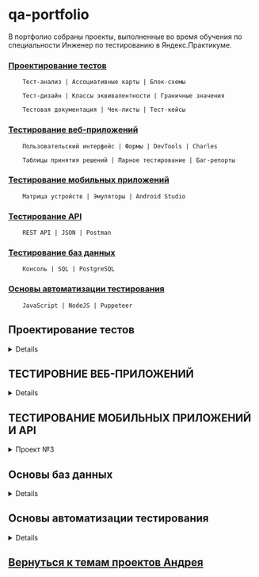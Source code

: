 # <a name="head" />qa-portfolio

В портфолио собраны проекты, выполненные во время обучения по специальности Инженер по тестированию в Яндекс.Практикуме.

### [Проектирование тестов](#test-design)<br>

        Тест-анализ | Ассоциативные карты | Блок-схемы

        Тест-дизайн | Классы эквивалентности | Граничные значения
        
        Тестовая документация | Чек-листы | Тест-кейсы

### [Тестирование веб-приложений](#test-web)<br>

        Пользовательский интерфейс | Формы | DevTools | Charles
        
        Таблицы принятия решений | Парное тестирование | Баг-репорты

### [Тестирование мобильных приложений](#test-api)<br>

        Матрица устройств | Эмуляторы | Android Studio

### [Тестирование API](#test-api)<br>

        REST API | JSON | Postman

### [Тестирование баз данных  ](#test-bd)<br>

        Консоль | SQL | PostgreSQL

        
### [Основы автоматизации тестирования ](#test-avto)<br>

        JavaScript | NodeJS | Puppeteer
        
## <a name="test-design" />Проектирование тестов
<details>
<summary>Проект №1</summary>
Зданаие 1 

Тест-анализ: диаграмма связей
Сначала нужно провести тест-анализ. Изучи требования к Яндекс Маршрутам, структурируй всю информацию и представь её в графическом виде — в формате mindmap. Так ты поймёшь, все ли требования на месте и нет ли в них серых зон. 
<details>
<summary>Требования к сервису Яндекс.Маршруты</summary>
 https://docs.google.com/document/d/1QfoY3LzfQUWdg8WC0XpjA49EyKZBbLCcsKteGutfQaM/edit?usp=sharing
</details>

Решение 1

Ассоциативная карта

https://drive.google.com/file/d/1ZEqVmh9R3b15l7QqtCOczf1H2LLw6Wv_/view?usp=sharing

Задание 2

Тест-дизайн: классы эквивалентности
Настало время тест-дизайна. Подготовить классы эквивалентности и тестовые значения для полей «Время начала поездки», «Откуда» и «Куда».

Решение 2

1 лист в таблице


https://docs.google.com/spreadsheets/d/18092eiIfdvr_nGDBCNHG1hYMR94TtexubJqN4vzytbE/edit#gid=1058266973

Задание 3

Повторный тест-анализ: блок-схема
Выбери только один вид транспорта для тестирования: собственный автомобиль, каршеринг или такси. Подготовь для него блок-схему по заданию ниже. Остальные виды транспорта Саша возьмёт на себя.

<details>
<summary>Подробности</summary>
Блок-схема должна иллюстрировать, как скорость собственного автомобиля, или каршеринга, или такси зависит от времени суток. Например, в интервале с 00:01 до 08:00 скорость такси — 50 км/ч, в следующем интервале — 35 км/ч.
  
Чтобы узнать интервалы и значения скорости, проведи повторный тест-анализ. То есть проанализируй те пункты требований, в которых описана логика расчёта времени и стоимости поездки только на выбранном транспорте. Например, вот одна из возможных таблиц — для такси:

![Интерфейс](https://code.s3.yandex.net/qa/schemes/Sprint_4_2.png)



Из элементов в шаблоне собери блок-схему. Чтобы открыть шаблон, используй сервис draw.io. Блок-схему сохрани в формате изображения и прикрепи в шаблон в Google Docs.
</details>

Решение 3


![Интерфейс](https://sun9-52.userapi.com/impg/jxyWgFAk_r0XrsVNh9JROFgIjeUsWsXnfJSD-A/kfaq91rRlCE.jpg?size=648x710&quality=96&sign=8efadd8d78df041c8faf08fcb0826f06&type=album)

Задание 4

Тест-дизайн: классы эквивалентности

Повторный тест-анализ проведен! Теперь тебе предстоит выделить классы эквивалентности для расстояния и времени начала движения. Продолжай работать с тем же видом транспорта, который выбран в предыдущем задании.

Решение 4

2 лист в таблице

https://docs.google.com/spreadsheets/d/18092eiIfdvr_nGDBCNHG1hYMR94TtexubJqN4vzytbE/edit#gid=1058266973

Задание 5 

Тест-дизайн: тест-кейсы

Если у тебя уже есть тестовые значения из предыдущего задания, то можно приступать к тест-кейсам. Продолжай работать с тем же видом транспорта.

Решение 5

3 лист в таблице

https://docs.google.com/spreadsheets/d/18092eiIfdvr_nGDBCNHG1hYMR94TtexubJqN4vzytbE/edit#gid=1058266973

</details>

## <a name="test-web" />ТЕСТИРОВНИЕ ВЕБ-ПРИЛОЖЕНИЙ

<details>
<summary>Проект №2</summary>

Проект 2-го спринта: задание



### Часть 1

<details>
<summary>Описание 1 части</summary>


Текущая версия Яндекс.Маршрутов сильно отличается от версии из первого спринта. Например, теперь в приложении можно заказать каршеринг. В первой части проекта тебе предстоит протестировать эту функциональность в двух окружениях:

Яндекс.Браузер, разрешение экрана 800x600;

Firefox, разрешение экрана 1920x1080.

Проанализируй макеты и требования к каршерингу. Если требования и макеты не сходятся — ориентируйся на требования.

<details>
<summary>макеты</summary>
 https://www.figma.com/file/42mNwme0cBfZwNZUIcN1mh/%D0%AF%D0%BD%D0%B4%D0%B5%D0%BA%D1%81.%D0%9C%D0%B0%D1%80%D1%88%D1%80%D1%83%D1%82%D1%8B?type=design&node-id=2-18586&mode=design
</details>

<details>
<summary>требования</summary>
https://praktikum.notion.site/07f02ccc272e494db6501def032e9258
</details>

Изучи приложение на тестовом стенде

1 Подготовь тестовую документацию, чтобы проверить вёрстку формы бронирования и навигационной карты.

![Интерфейс](https://sun9-49.userapi.com/impg/rvTHs9ryL_XxS2VahajGMNh_BThCJqk2s5Bd_Q/e7wImL70Hl0.jpg?size=2560x1348&quality=96&sign=dc4097141dbd118c36ff06df8f28650d&type=album)

Чтобы это сделать:

Внимательно изучи макеты каршеринга в Figma — вкладка «Marshruti car sharing».

Обрати внимание на блок «Требования к заказу». В макетах изображен не каршеринг, а такси: это вкладка «Marshruti taxi» → UI kit. Но принцип работы везде одинаковый. Отличаются только тарифы и текст.

Подробнее о работе панели «Требования к заказу» в каршеринге можно прочитать в текстовых требованиях.

Составь чек-лист, по которому будешь тестировать вёрстку формы бронирования и элементов на навигационной карте: это иконки автомобилей и действия с ними..

Выбери только один тариф. Например, «Роскошный».

Обращай внимание на орфографию, расположение элементов, их внешний вид — в том числе на навигационной карте, которая находится в центральной части интерфейса.

Не забудь про всплывающие окна: «Машина забронирована», «Вы уверены, что хотите отменить поездку?», «Поездка отменена».

Валидацию полей, а также вёрстку окон «Добавление прав», «Способ оплаты», «Добавление карты» тестировать не нужно.

Помести чек-лист на первую вкладку таблицы — «Часть 1. Чек-лист на вёрстку».

2. Подготовь тестовую документацию, чтобы проверить логику работы.
   
Проанализируй требования к функциональности каршеринга.

Составь чек-лист, по которому будешь проверять функциональность окон «Способ оплаты» и «Добавление карты». Здесь пригодятся соответствующие пункты требований: «Поле “Способ оплаты”» и «Окно “Добавление карты”».

Когда будешь составлять чек-лист, используй технику разбиения на классы эквивалентности и выделения граничных значений.

Не забудь про позитивные и негативные проверки.

Подготовь тест-кейсы:

На логику работы кнопки «Забронировать» — см. пункт требований «Кнопка “Забронировать”».

На логику функциональности бронирования — см. пункт требований «Бронь машины».

Не забудь про позитивные и негативные проверки.

Заполни соответствующие вкладки таблицы:

«Часть 1. Чек-лист «Способ оплаты» и «Добавление карты».

«Часть 1. Тест-кейсы на кнопку «Забронировать».

«Часть 1. Тест-кейсы на логику функциональности бронирования».

Обрати внимание: 

На кнопке «Забронировать» указаны расстояние и время в пути. Например: «Маршрут составит 3 км и займёт 4 мин». Тебе не нужно проверять, правильно ли рассчитаны эти данные.

Таймер, который отсчитывает время бесплатного ожидания, тестировать также не нужно.

4. Протестируй приложение и заведи баг-репорты

Протестируй функциональность каршеринга по чек-листам и тест-кейсам, которые тебе удалось спроектировать ранее. Времени на проверку осталось мало, поэтому используй только две конфигурации окружения:

Яндекс.Браузер при разрешении экрана 800x600;

Firefox при разрешении экрана 1920x1080.

Тестирование вёрстки нужно провести в обоих окружениях. Логику приложения достаточно проверить в одном окружении.

Когда будешь тестировать, отмечай результаты выполнения проверок: PASSED, FAILED или SKIPPED (англ. «пропущен»). Если тест со статусом FAILED —заведи баг-репорты в YouTrack. Не забудь вписать ID в соответствующую таблицу результатов. 

Обрати внимание: 

В требованиях сказано, что после заполнения поля «Добавить права» включается таймер на 30 секунд. В текущей реализации его нет. Разработчики специально передали тестовый стенд: так тебе не придётся ждать каждый раз, когда выполняешь проверку.

</details>

### Часть 2

<details>
<summary>Описание 2 части</summary>

Частные авиаперевозки развиваются быстро, и нужно успеть занять нишу. Поэтому в Яндекс.Маршруты добавили новый вид транспорта — аэротакси.

Тебе предстоит протестировать эту функциональность в Яндекс.Браузере.

Постановка задачи

Чтобы ускорить разработку, фронтенд и бэкенд для аэротакси делали одновременно: фронтенд уже готов, а бэкенд задерживается. 

Твоя задача — протестировать реализацию на фронтенде, не дожидаясь бэкенда. Для этого придётся поработать в Charles.

Изучи требования к новой фиче.

Изучи чек-лист на последней вкладке шаблона: «Часть 2. Чек-лист на Аэротакси».

Запусти Яндекс Маршруты и подмени ответы от бэкенда, чтобы отобразить новый тип транспорта. В интерфейсе должны появиться стоимость и время поездки.

На базе изменённых ответов создай автоматический ответ — так удобнее тестировать приложение.

Когда настроишь все автоматические ответы, протестируй новую функциональность по готовому чек-листу из шаблона выше.

Если нужно — заведи баг-репорты в Трекере.

Не забудь про распространённые ошибки в Charles.

Оформи задание: создай папку в Google Drive или Яндекс Диске. Помести туда следующие скриншоты:

Оригинальный ответ с видами транспорта из DevTools или Charles.

Изменённый ответ с видами транспорта из Charles.

Окно с настройками автоматического ответа по видам транспорта из Charles.

Оригинальный ответ с расчётом стоимости и длительности поездки из DevTools или Charles.

Изменённый ответ с расчётом стоимости и длительности поездки из Charles.

Окно с настройками автоматического ответа по расчёту стоимости и длительности поездки из Charles.

</details>

### Решение 2 проекта

https://docs.google.com/spreadsheets/d/1npPsju-U-WiTTV18z8oS_nJW7WkSjoBVRJklZ0nQnQw/edit#gid=899462569

</details>

## <a name="test-api" />ТЕСТИРОВАНИЕ МОБИЛЬНЫХ ПРИЛОЖЕНИЙ И API

<details>
<summary>Проект №3</summary>

<details>
<summary>Требования</summary>
  
  Яндекс.Метро — сервис, который позволяет ориентироваться в метро с помощью мобильного устройства. 
  
  В приложении есть схема метро, которая помогает построить маршрут и оценить время в пути; в приложении появляются актуальные уведомления о работе станций метро и изменениях графика работы. 
1. Список маршрутов
   
1.1. В карточке маршрута отображается:

информация маршрута — логотипы метро и номера линий метро, также сохраняется последовательность пересадок (если есть); 

количество пересадок (если есть); 

временной интервал маршрута — время в пути, время отправления и прибытия; 

кнопка «Закрыть»;  

кнопка «Детали маршрута»; 

поля «Откуда» (начальный пункт) и «Куда» (пункт назначения) (поля должны валидироваться). 

 ![2](https://sun9-46.userapi.com/impg/go8110FW4iUSTc4fF9KlTvJJJRj4AHy--zKVPg/x_aSFoixEyc.jpg?size=1400x571&quality=96&sign=3a8c2a7aabc2892d47e1e2e95ef956a8&type=album)

 1.2. Сброс маршрута 
 
Закрыть маршрут можно только тапом на крестик в карточке маршрута. При закрытии маршрута в поле ввода «Откуда» сохраняется начальная станция из последнего маршрута. Поле ввода «Куда» и маршрут на схеме сбрасывается, выделение станций пропадает (кроме начальной станции).

Если текущее время превышает время окончания маршрута, то временной интервал маршрута обновляется.

2. Выбор станции
   
2.1. Станцию можно выбрать несколькими способами:

тапом на схеме;

по иконке i из разных карточек маршрута. Если из поиска выбрать станцию тапом на i и закрыть карточку станции, должен происходить возврат на экран поиска;

![3](https://sun9-77.userapi.com/impg/_gfJqpWUZrlSG-HN3I6yUNvbcwzUXzCzZs9kZQ/TW_BzpEMZLo.jpg?size=1400x573&quality=96&sign=0b348e075b8c196a2bf4261e133e2c7f&type=album)

найти в поиске и нажать на станцию.

2.2. Если станция выбрана, всегда выполняются следующие действия:

Точка станции на схеме уменьшается.

На точке станции появляется пин цвета линии или специальный пин для закрытой станции.

![](https://sun9-58.userapi.com/impg/9i9MnIAWIQ68T65Jj48ZWZO_SENQG5rD9U_MXg/UDidE7iNW4Y.jpg?size=1400x268&quality=96&sign=e10a50737fd6da7a2ad44fbb2953ef43&type=album)

Выбранная станция сохраняется в истории: при нажатии на поле «Откуда» или «Куда» раскрывается список, содержащий станции, которые пользователь выбирал ранее. Список должен сохраниться и в новой версии приложения.

Шрифт названия станции становится bold.

3. Детали маршрута

3.1. Переход к карточке маршрута

Детали маршрута открываются двумя способами:

по тапу на кнопку Деталей маршрута в карточке маршрута;

по свайпу списка маршрутов вверх (только для смартфонов в портретной ориентации).

3.2. Отображение

В карточке маршрута отображается:

Временной интервал маршрута:

время в пути;

время отправления;

время прибытия;

отрезки пересадок между участками маршрута.

Кнопка «Закрыть»

Участки маршрута, разделённые сообщениями о пересадке

Сообщение об удобных вагонах для посадки

Картинка с указанием удобных вагонов

Станции прибытия и отправления

Пересадочные станции

Промежуточные станции (если на участке больше одной промежуточной станции, отображаются свёрнутым списком)

Рядом с каждой станцией, кроме промежуточных, отображается кнопка i для перехода в карточку станции


Станция, расположенная в начале каждого участка, содержит название, номер линии и иконку сервиса

Для каждой станции может отображаться событие

При смене ориентации с портретной на ландшафтную детали маршрута отображаются в левой части экрана

3.3. Закрытие карточки маршрута

Закрыть карточку маршрута можно также двумя способами:

по тапу на кнопку «Закрыть»;

свайпом вниз.

При закрытии деталей остаётся открытым список маршрутов, положение списка сохраняется, построенный маршрут не сбрасывается.

4. Уведомление об ошибке:

При отсутствии интернет-соединения появляется уведомление об ошибке.

5. Логика для альбомной ориентации

Карточки маршрута и станции и поля поиска отображаются в левой части экрана.

Карточки маршрута и станции открываются на всю высоту экрана.

Карточки станции закрываются при взаимодействии со схемой.

Маршруты отображаются в списке в левой части экрана.

Баннер на маршруте отображается сверху списка маршрута, если доступно достаточно места.

При смене ориентации экрана масштаб построенного маршрута не должен увеличиться или уменьшиться.

Список маршрутов не сворачивается при тапе на ячейку маршрута. Выбранный маршрут выделяется.

При построении маршрута маршрут вписывается в свободную область справа.

При тапе на станцию на схеме (с и без маршрута) происходит минимальный подскролл схемы, чтобы вместить пин.

При выборе станции по иконке i происходит минимальный подскролл схемы, чтобы вместить пин.

Карточки маршрута, станции и настроек сохраняют своё положение при переходе из портретной ориентации в ландшафтную (и обратно): свёрнутые остаются свёрнутыми, открытые — открытыми, среднее положение переходит в среднее.

Карточка Настроек открывается по центру экрана на некоторых девайсах (iPad и некоторые iPhone).

6. Лонг-тап по станции

При нажатии на станцию при помощи лонг-тапа открывается карточка станции с кнопками «Отсюда»/«Сюда».

![](https://sun9-79.userapi.com/impg/RA_VYs1fFvSkwQdWjvz7jDIRSLuSeFELp1MUSg/BdUdM8dKLus.jpg?size=693x807&quality=96&sign=3696d755e0affd1dfca9af9cc344532d&c_uniq_tag=A6oBN7-w807VC1junmVkte0ai2u8Goh9N3CzwYqPlVg&type=album)

Схема не должна смещаться вверх/вниз/влево/вправо при лонгтапе по станции.

7. Скролл схемы при помощи лонг-тапа

Чтобы воспроизвести скролл схемы при помощи лонгтапа — сделай лонгтап по станции и, удерживая палец, переводи фокус на другие станции.

При скролле лонгтапом можно выбрать нужную станцию, при этом схема остаётся неподвижной.

При попадании на область клика точки станции или её названия, на точку ставится пин, точка станции уменьшается, название станции выделяется

жирным шрифтом, появляется карточка станции.

Пин на станции и выделение станции пропадает, когда она не попадает в зону клика.

При дальнейшем движении шапка карточки станции остаётся неподвижной, и в ней меняются названия станций и сервисов. При этом карточка станции сохраняет минимальное состояние.

Если движение заканчивается на пустой области, карточка станции закрывается.

</details>


<details>
<summary>Задание 3 проекта</summary>

Тебе предстоит протестировать мобильное приложение и API. Как и в прошлых спринтах, результаты заданий нужно поместить в гугл-док и прикрепить ссылку в тренажёр. Для обоих заданий пригодится шаблон.

Мобильное приложение

Команда сделала рефакторинг приложения под Android. Чтобы выпустить новую версию, нужно протестировать те части продукта, которых коснулись изменения. Тестовой документации ещё нет, поэтому её нужно написать. 

Постановка задачи

Проанализируй требования к мобильному приложению Яндекс.Метро из предыдущего урока.

Напиши чек-лист для тестирования мобильного приложения на часть требований, выделенных жирным шрифтом. При необходимости визуализируй требования через mindmap или блок-схемы. Визуализацию сдавать не нужно.

Протестируй мобильное приложение в эмуляторе с помощью Android Studio или на своём Android-устройстве и заведи баг-репорты в YouTrack. Не забудь, что у ревьюера должен быть доступ к твоему проекту. Инструкция есть в этом уроке. Скачай готовящуюся к релизу версию приложения тут.

Чтобы проверить, что обновление происходит корректно, скачай предыдущую версию тут. Вспомни, как правильно это сделать: нужно установить предыдущую версию приложения, а затем обновить её на новую.

В процессе тестирования отмечай результаты выполнения теста: PASSED или FAILED. Если тест со статусом FAILED, заведи баг-репорт в YouTrack и впиши ID в соответствующую таблицу результатов.


### API

Разработчики сделали новую функциональность в API Яндекс.Прилавка. Новую версию API передали тебе на тестирование. 

Изучи новую функциональность.

Работа с наборами: возможность добавлять продукты в набор — ручка POST /api/v1/kits/:id/products.

Работа с курьерами: возможность проверить, есть ли доставка курьерской службой «Привезём быстро» и сколько она стоит. Ручка POST /fast-delivery/v3.1.1/calculate-delivery.xml. 

Работа с корзиной:

возможность получить список продуктов, которые добавили в корзину. Ручка GET /api/v1/orders/:id;

возможность добавлять продукты в корзину. Ручка PUT /api/v1/orders/:id;

возможность удалять корзину. Ручка DELETE /api/v1/orders/:id.

Постановка задачи

Проанализируй требования к новой функциональности бэкенда Яндекс.Прилавка. Изучи документацию к API в Apidoc. 

<details>
<summary>Требования к бэкенду находятся здесь.</summary>
  https://praktikum.notion.site/8c91f759cb834ef2aa23db9d803a6373
</details>

Спроектируй тесты в виде чек-листа, чтобы покрыть функциональность, которую тебе передали на тестирование: она описана выше. Авторизацию проверять не нужно.

Чек-лист помести в гугл-таблицу. Создай копию шаблона и открой доступ на комментирование по ссылке.

Протестируй API через Postman и заведи баг-репорты в YouTrack, если это понадобится.

</details>

## Решение 3 проекта
<details>
<summary>Решение</summary>
https://docs.google.com/spreadsheets/d/132cixwfebR8Qr1eTbhfD4S2OFr9jp6SNqNu4vKOA7Jk/edit#gid=857523888
</details>
</details>

## <a name="test-bd" /> Основы баз данных

<details>
<summary>Проект №4</summary>


<details>
<summary>Задание 4 проекта</summary>
### Консоль
  
Задание 1
  
От разработчиков поступила задача: нужно выяснить, какие запросы шли с IP-адреса. IP-адрес состоит из четырёх чисел, они разделены точками. Тебе нужны адреса, которые начинаются с «233.201.».
  
Логи лежат на удалённом сервере по адресу logs/2019/12. День, когда случилась ошибка, неизвестен. 
  
Твоя задача — узнать, какие запросы были отправлены. 
  
В ответе приложи:
  
команду, которой тебе удалось получить нужные логи;
  
подходящие строки, например: 184.79.247.161 - - [30/12/2019:21:38:13 +0000] "PUT /alerts HTTP/1.1" 400 3557
  
Задание 2
  
В системе обнаружен баг. Он проявлялся 30.12.2019 и 31.12.2019 с 21:30:00 до 21:39:59. При этом появлялись ошибки с номерами 400 и 500. Твоя задача — сохранить в отдельный файл логи, которые были записаны в этот период.  
  
Затем эти логи надо разложить по отдельным файлам: логи с одинаковой ошибкой положи в один файл. Как это сделать:
  
В домашней директории на удалённом сервере создай директорию bug1.
  
Все запросы, которые произошли в указанный период, положи в файл main.txt в директорию bug1.
  
Внутри директории bug1 создай директорию events.
  
Внутри директории events создай файлы для ошибок с номерами 400 и 500. Назови эти файлы 400.txt и 500.txt соответственно. В них выдели логи с соответствующей ошибкой из файла main.txt.
  
В ответе приложи:
  
команды, которые создают директории bug1 и events;
  
команду, которой ты выбираешь запросы за указанный период. Это те запросы, которыми ты отбираешь логи в файл main.txt;
  
команды, которыми ты кладёшь логи в файлы 400.txt и 500.txt из main.txt;
  
тексты файлов 400.txt и 500.txt.

### База данных

Описание данных

База данных о поездках такси в Чикаго:

Таблица neighborhoods — информация о районах города:

neighborhood_id — код района;

name — название района.

Таблица cabs — информация о такси:

cab_id — идентификатор такси;

vehicle_id — уникальный идентификатор автомобиля;

company_name — компания, которой принадлежит автомобиль.

Таблица trips — информация о поездках:

trip_id — код поездки;

cab_id — идентификатор такси, на котором была совершена поездка;

start_ts — дата и время начала поездки (время округлено до часа);

end_ts — дата и время окончания поездки (время округлено до часа);

duration_seconds — длительность поездки в секундах;

distance_miles — дальность поездки в милях;

pickup_location_id — код района города, в котором была начата поездка;

dropoff_location_id — код района города, в котором завершилась поездка.

Таблица weather_records — информация о погоде:

record_id — код записи погодных наблюдений;

ts — дата и время наблюдения (время округлено до часа);

temperature — температура на момент наблюдения;

description — краткое описание погодных условий. Например, light rain или scattered clouds.

Схема таблиц

![](https://sun9-69.userapi.com/impg/i4zyzHNcNNkTNUCkxIjwrI7dNrGBCK4WJTNDYA/jT6QVdVhOvo.jpg?size=807x433&quality=96&sign=37bc5e8b2720d87530f246557c772740&c_uniq_tag=DKiqH8mZKredtVFYHF2Qmc7fLD3euCRdI3766Ji8RkE&type=album)

В базе данных нет прямой связи между таблицами trips и weather_records. Связать эти таблицы можно по времени начала поездки (trips.start_ts) и моменту погодных наблюдений (weather_records.ts). 

### Задание 1

У тебя есть база данных с поездками на такси. По плану на линию обслуживания должно было выйти 10550 автомобилей — эта цифра покрывает спрос пользователей. Команде поступило много жалоб: свободных автомобилей оказалось недостаточно. Сколько такси вышло на линии на самом деле? Информация о всех машинах на линии есть в таблице cabs.

Зайди на удалённый сервер.

Подключись к базе данных chicago_taxi, используй логин morty и пароль smith.

Посчитай, сколько всего автомобилей в таблице cabs. Учти, что один автомобиль может принадлежать разным компаниями.

В ответе приложи:

число автомобилей;

запрос, которым тебе удалось решить задачу.

### Задание 2

Посчитай количество автомобилей в каждой компании из таблицы cabs. Отсортируй значения по убыванию. Команда предполагает, что некоторые компании не вывели достаточно автомобилей на линию. 

Выведи те компании, в которых меньше 100 автомобилей. Поле с числом автомобилей назови cnt, поле с названием компании — company_name.

Чтобы решить задачу, примени оператор HAVING — аналог WHERE для агрегирующих функций. Изучи в документации, как работает оператор: 

(https://postgrespro.ru/docs/postgrespro/11/queries-table-expressions#QUERIES-GROUP)

В ответе приложи: 

список компаний с числом автомобилей меньше 100;

запрос, которым тебе удалось решить задачу.

Обрати внимание: в консоль выводится неполный список. Чтобы просмотреть его полностью, нажми Enter или используй стрелки на клавиатуре. 

### Задание 3

В приложении такси рассчитывается коэффициент стоимости поездки. Если погода хорошая, значение коэффициента равно 1. Если на улице дождь или шторм, коэффициент повышается до 2. У команды есть гипотеза, что в расчётах коэффициента ошибка. Чтобы проверить расчёт коэффициента, команде нужна выборка данных: разработчик может сверить коэффициент с данными в логах и исправить баг. Твоя задача — получить выборку.

Чтобы это сделать:

Получи описание погодных условий из таблицы weather_records для каждого часа.

Раздели все часы на две группы оператором CASE: Bad, если поле description содержит слова rain или storm; Good для всех остальных.

Полученное поле назови weather_conditions.

В результирующей таблице должно быть два поля — дата и час (ts) и weather_conditions.

Сделай выборку за период с 2017-11-05 00:00 по 2017-11-06 00:00.

В ответе приложи:

полученную таблицу с данными за указанный период;

запрос, которым удалось решить задачу.

### Задание 4

После обновления ПО таксопарки стали сообщать, что прибыль, которую они получают, не сходится с данными, которые отдаёт приложение. Разработка предполагает, что проблема может быть в данных о количестве поездок. 

Чтобы определить, есть ли баг, нужно получить выборку с количеством поездок каждого таксопарка за 15 и 16 ноября 2017 года. 

Выведи поле company_name. Поле с числом поездок назови trips_amount и выведи его.

Результаты, полученные в поле trips_amount, отсортируй по убыванию.

Подсказка: чтобы решить задачу, соедини таблицы cabs и trips. Примени агрегирующие функции с группировкой. Не забудь написать конструкцию с условием.

В ответе приложи:

полученную таблицу с данными за указанный период;

запрос, которым удалось решить задачу.

</details>

## Решение 4 проекта
<details>
<summary>Решение</summary>
https://docs.google.com/document/d/1XpbE9BDz_Pzr-DvjXGEvS9GZBf6Ug46h76BURjtTZew/edit
</details>
</details>

## <a name="test-avto" />Основы автоматизации тестирования

<details>
<summary>Проект №5</summary>

        
### Задание 1

Автоматизируй тест-кейс для Яндекс.Маршрутов. Найди нужные селекторы на стенде: <https://qa-routes.praktikum-services.ru/>

```
[CASE-1] Проверка названия вида транспорта в результате для такси

Шаги:
1. Ввести «Время начала поездки» — 08:00.
2. В поле «Откуда»: Усачева, 3.
3. В поле «Куда»: Комсомольский проспект, 18.
4. Выбрать режим «Свой».
5. Выбрать вид транспорта: такси.

ОР: Текст появившегося результата начинается со слова «Такси».
```

### Решение

Селекторы:

| Элемент  | Селектор  |
|:----------|:----------|
| Поле «Часы»    | #form-input-hour    |
| Поле «Минуты»    | #form-input-minute    |
| Поле «Откуда»    | #form-input-from    |
| Поле «Куда»    | #form-input-to    |
| Режим «Свой»    | #form-mode-custom    |
| Транспорт «Такси»    | #from-type-taxi    |
| Строка результата    | #result-time-price    |

Автотест:

```javascript
const puppeteer = require('puppeteer');

const URL_TEST = 'https://qa-routes.praktikum-services.ru/';

async function testTaxiResult() {
    console.log('Запуск браузера');
    const browser = await puppeteer.launch({headless: false, slowMo: 100});

    console.log('Создание новой вкладки в браузере');
    const page = await browser.newPage();

    console.log('Переход по ссылке');
    await page.goto(URL_TEST);

    console.log('Шаг 1: ввод часов и минут');
    const hoursInput = await page.$('#form-input-hour');
    await hoursInput.type('08');

    const minutesInput = await page.$('#form-input-minute');
    await minutesInput.type('00');

    console.log('Шаг 2: заполнение поля Откуда');
    const fromInput = await page.$('#form-input-from');
    await fromInput.type('Усачева, 3');

    console.log('Шаг 3: заполнение поля Куда');
    const toInput = await page.$('#form-input-to');
    await toInput.type('Комсомольский проспект, 18');

    console.log('Шаг 4: выбор режима Свой');
    const routeMode = await page.$('#form-mode-custom');
    await routeMode.click();

    console.log('Шаг 5: выбор вида транспорта');
    const typeOfTransport = await page.$('#from-type-taxi');
    await typeOfTransport.click();

    console.log('Ожидание элемента с результатом');
    await page.waitForSelector('#result-time-price')

    console.log('Получение строки с результатом');
    const text = await page.$eval('#result-time-price', element => element.textContent);

    console.log('Проверка условия тест-кейса');
        if (text.startsWith('Такси')) {
        console.log('Успех. Текст содержит: ' + text);
    } else {
          console.log(`Ошибка. Текст не начинается со слова 'Такси'`)
    }

    console.log('Закрытие браузера');
    await browser.close();
}

testTaxiResult();
```

[Наверх](#up)

### Задание 2

Автоматизируй тест-кейс для [ya.ru](https://ya.ru), применив нужные селекторы.

```
[CASE-2] Проверка появления результатов поиска

Предусловие:
Перейти на страницу ya.ru.

Шаги:
1. Ввести «Автоматизация тестирования» в поисковую строку.
2. Нажать кнопку «Найти».

ОР: Выполнен переход на страницу выдачи поиска и результат поиска непустой.
```

### Решение

Селекторы:

| Элемент  | Селектор  | 
|:----------|:----------|
| Поисковая строка    | #text    |
| Кнопка «Найти»    | .button[type=submit]    |
| Результат поиска	    | .serp-item    |

Автотест:

```javascript
const puppeteer = require('puppeteer');

async function testYaRu() {
    console.log('Запуск браузера');
    const browser = await puppeteer.launch();

    console.log('Создание новой вкладки в браузере');
    const page = await browser.newPage();

    console.log('Переход на страницу ya.ru');
    await page.goto('https://ya.ru/');

    console.log('Ввод текста "Автоматизация тестирования" в поисковую строку');
    const searchField = await page.$('#text');
    await searchField.type('Автоматизация тестирования');

    console.log('Клик в кнопку "Найти"');
    const searchButton = await page.$('.button[type=submit]');
    await searchButton.click();
    
    console.log('Ожидание перехода в страницу поисковых результатов');
    await page.waitForNavigation();
    
    console.log('Получение элементов результата поиска');
    const result = await page.$('.serp-item');
    
    console.log('Сравнение ОР и ФР');
    if (result == null) {
        console.log('Результаты поиска не найдены');
    } else {
        console.log('Результаты поиска отобразились');
    }
    
    console.log('Закрытие браузера');
    await browser.close();
}

testYaRu();
```
</details>


## [Вернуться к темам проектов Андрея](#head)<br>
